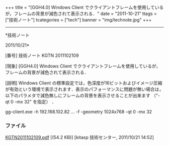 ﻿+++
title = "[GGH4.0] Windows Client でクライアントフレームを使用しているが，フレームの背景が減色されて表示される．"
date = "2011-10-21"
ttags = ["技術ノート"]
tcategories = ["tech"]
banner = "img/technote.jpg"
+++

-----------------------------------------------------------------------------------------------------------------------------

*技術ノート

2011/10/21*


[番号]
技術ノート KGTN 2011102109

[現象]
[GGH4.0] Windows Client
でクライアントフレームを使用しているが，フレームの背景が減色されて表示される．

[説明]
Windows Client
の標準設定では，色深度が16ビットおよびイメージ圧縮が有効という環境で表示されます．表示のパフォーマンスに問題が無い場合は，以下のパラメタで減色無しにフレームの背景を表示させることが出来ます
（"-qt 0 -mx 32" を指定） ．

gg-client.exe -h 192.168.102.82 ... -f -geometry 1024x768 -qt 0 -mx 32


### ファイル

 
 


[KGTN2011102109.pdf](http://techreport.kitasp.net/attachments/download/678/KGTN2011102109.pdf)
 [(54.2 KB)] [kitasp 技術センター, 2011/10/21
14:52]


 


 

